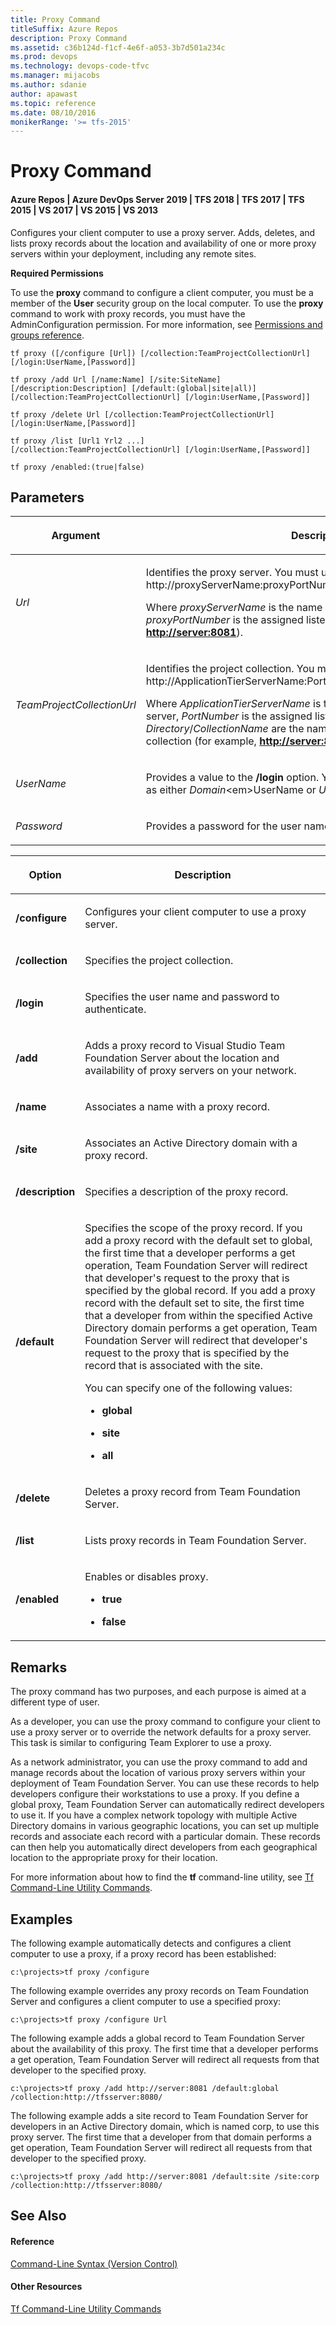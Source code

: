 ```yaml
---
title: Proxy Command
titleSuffix: Azure Repos
description: Proxy Command
ms.assetid: c36b124d-f1cf-4e6f-a053-3b7d501a234c
ms.prod: devops
ms.technology: devops-code-tfvc
ms.manager: mijacobs
ms.author: sdanie
author: apawast
ms.topic: reference
ms.date: 08/10/2016
monikerRange: '>= tfs-2015'
---
```



# Proxy Command

#### Azure Repos | Azure DevOps Server 2019 | TFS 2018 | TFS 2017 | TFS 2015 | VS 2017 | VS 2015 | VS 2013

Configures your client computer to use a proxy server. Adds, deletes, and lists proxy records about the location and availability of one or more proxy servers within your deployment, including any remote sites.

**Required Permissions**

To use the **proxy** command to configure a client computer, you must be a member of the **User** security group on the local computer. To use the **proxy** command to work with proxy records, you must have the AdminConfiguration permission. For more information, see [Permissions and groups reference](../../organizations/security/permissions.md).

```
tf proxy ([/configure [Url]) [/collection:TeamProjectCollectionUrl]
[/login:UserName,[Password]]
```

```
tf proxy /add Url [/name:Name] [/site:SiteName] 
[/description:Description] [/default:(global|site|all)] 
[/collection:TeamProjectCollectionUrl] [/login:UserName,[Password]] 
```

```
tf proxy /delete Url [/collection:TeamProjectCollectionUrl]
[/login:UserName,[Password]] 
```

```
tf proxy /list [Url1 Yrl2 ...] 
[/collection:TeamProjectCollectionUrl] [/login:UserName,[Password]]
```

```
tf proxy /enabled:(true|false)
```

## Parameters

<table><thead>
<tr><th><p><strong>Argument</strong></p></th><th><p><strong>Description</strong></p></th></tr></thead><tbody>
<tr>
	<td><p><em>Url</em></p></td>
    <td><p>Identifies the proxy server. You must use the following format: http://proxyServerName:proxyPortNumber.</p><p>Where <em>proxyServerName</em> is the name of the proxy server and <em>proxyPortNumber</em> is the assigned listening port (for example, <strong><a href="http://server:8081" data-raw-source="http://server:8081">http://server:8081</a></strong>).</p></td></tr>
<tr>
	<td><p><em>TeamProjectCollectionUrl</em></p></td>
    <td><p>Identifies the project collection. You must use the following format: http://ApplicationTierServerName:PortNumber/<em>Directory</em>/<em>CollectionName</em>.</p><p>Where <em>ApplicationTierServerName</em> is the name of the application-tier server, <em>PortNumber</em> is the assigned listening port, and <em>Directory</em>/<em>CollectionName</em> are the names of the directory and the collection (for example, <strong><a href="http://server:8080/tfs/newcollection1" data-raw-source="http://server:8080/tfs/newcollection1">http://server:8080/tfs/newcollection1</a></strong>).</p></td></tr>
<tr>
	<td><p><em>UserName</em></p></td>
    <td><p>Provides a value to the <strong>/login</strong> option. You can specify a user name value as either <em>Domain</em>&lt;em&gt;UserName</em> or <em>UserName</em>.</p></td></tr>
<tr>
	<td><p><em>Password</em></p></td>
	<td><p>Provides a password for the user name.</p></td></tr></tbody>
</table>

<table><thead>
<tr><th><p><strong>Option</strong></p></th><th><p><strong>Description</strong></p></th></tr></thead><tbody>
<tr>
	<td><p><strong>/configure</strong></p></td>
	<td><p>Configures your client computer to use a proxy server.</p></td></tr>
<tr>
	<td><p><strong>/collection</strong></p></td>
	<td><p>Specifies the project collection.</p></td></tr>
<tr>
	<td><p><strong>/login</strong></p></td>
	<td><p>Specifies the user name and password to authenticate.</p></td></tr>
<tr>
	<td><p><strong>/add</strong></p></td>
	<td><p>Adds a proxy record to Visual Studio Team Foundation Server about the location and availability of proxy servers on your network.</p></td></tr>
<tr>
	<td><p><strong>/name</strong></p></td>
	<td><p>Associates a name with a proxy record.</p></td></tr>
<tr>
	<td><p><strong>/site</strong></p></td>
	<td><p>Associates an Active Directory domain with a proxy record.</p></td></tr>
<tr>
	<td><p><strong>/description</strong></p></td>
	<td><p>Specifies a description of the proxy record.</p></td></tr>
<tr>
	<td><p><strong>/default</strong></p></td>
    <td><p>Specifies the scope of the proxy record. If you add a proxy record with the default set to global, the first time that a developer performs a get operation, Team Foundation Server will redirect that developer&#39;s request to the proxy that is specified by the global record. If you add a proxy record with the default set to site, the first time that a developer from within the specified Active Directory domain performs a get operation, Team Foundation Server will redirect that developer&#39;s request to the proxy that is specified by the record that is associated with the site.</p><p>You can specify one of the following values:</p><ul><li><p><strong>global</strong></p></li><li><p><strong>site</strong></p></li><li><p><strong>all</strong></p></li></ul></td></tr>
<tr>
	<td><p><strong>/delete</strong></p></td>
	<td><p>Deletes a proxy record from Team Foundation Server.</p></td></tr>
<tr>
	<td><p><strong>/list</strong></p></td>
	<td><p>Lists proxy records in Team Foundation Server.</p></td></tr>
<tr>
	<td><p><strong>/enabled</strong></p></td>
	<td><p>Enables or disables proxy.</p><ul><li><p><strong>true</strong></p></li><li><p><strong>false</strong></p></li></ul></td></tr></tbody>
</table>

## Remarks
The proxy command has two purposes, and each purpose is aimed at a different type of user.

As a developer, you can use the proxy command to configure your client to use a proxy server or to override the network defaults for a proxy server. This task is similar to configuring Team Explorer to use a proxy.

As a network administrator, you can use the proxy command to add and manage records about the location of various proxy servers within your deployment of Team Foundation Server. You can use these records to help developers configure their workstations to use a proxy. If you define a global proxy, Team Foundation Server can automatically redirect developers to use it. If you have a complex network topology with multiple Active Directory domains in various geographic locations, you can set up multiple records and associate each record with a particular domain. These records can then help you automatically direct developers from each geographical location to the appropriate proxy for their location.

For more information about how to find the **tf** command-line utility, see [Tf Command-Line Utility Commands](https://msdn.microsoft.com/library/z51z7zy0).
## Examples
The following example automatically detects and configures a client computer to use a proxy, if a proxy record has been established:

```
c:\projects>tf proxy /configure
```

The following example overrides any proxy records on Team Foundation Server and configures a client computer to use a specified proxy:

```
c:\projects>tf proxy /configure Url
```

The following example adds a global record to Team Foundation Server about the availability of this proxy. The first time that a developer performs a get operation, Team Foundation Server will redirect all requests from that developer to the specified proxy.

```
c:\projects>tf proxy /add http://server:8081 /default:global /collection:http://tfsserver:8080/
```

The following example adds a site record to Team Foundation Server for developers in an Active Directory domain, which is named corp, to use this proxy server. The first time that a developer from that domain performs a get operation, Team Foundation Server will redirect all requests from that developer to the specified proxy.

```
c:\projects>tf proxy /add http://server:8081 /default:site /site:corp /collection:http://tfsserver:8080/
```

## See Also

#### Reference

[Command-Line Syntax (Version Control)](https://msdn.microsoft.com/library/56f7w6be)

#### Other Resources

[Tf Command-Line Utility Commands](https://msdn.microsoft.com/library/z51z7zy0)
